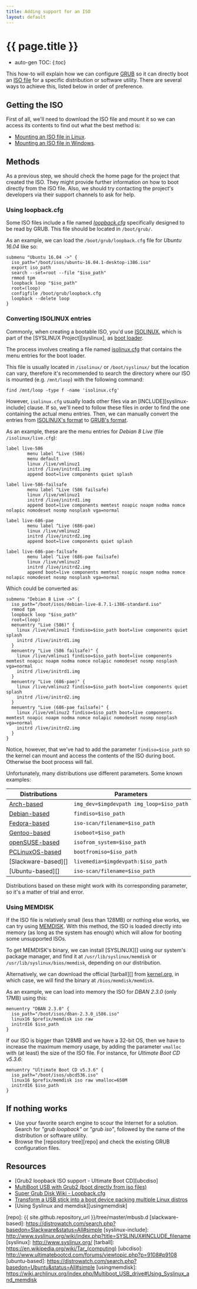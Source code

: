 ```yaml
---
title: Adding support for an ISO
layout: default
---
```


# {{ page.title }}

* auto-gen TOC:
{:toc}

This how-to will explain how we can configure [GRUB][] so it can directly boot an [ISO file][iso] for a specific distribution or software utility. There are several ways to achieve this, listed below in order of preference.


## Getting the ISO

First of all, we'll need to download the ISO file and mount it so we can access its contents to find out what the best method is:

- [Mounting an ISO file in Linux][mntlinux].
- [Mounting an ISO file in Windows][mntwin].


## Methods

<div class="note">
As a previous step, we should check the home page for the project that created the ISO. They might provide further information on how to boot directly from the ISO file. Also, we should try contacting the project's developers via their support channels to ask for help.
</div>


### Using loopback.cfg

Some ISO files include a file named *[loopback.cfg][]* specifically designed to be read by GRUB. This file should be located in `/boot/grub/`.

As an example, we can load the `/boot/grub/loopback.cfg` file for *Ubuntu 16.04* like so:

```
submenu "Ubuntu 16.04 ->" {
  iso_path="/boot/isos/ubuntu-16.04.1-desktop-i386.iso"
  export iso_path
  search --set=root --file "$iso_path"
  rmmod tpm
  loopback loop "$iso_path"
  root=(loop)
  configfile /boot/grub/loopback.cfg
  loopback --delete loop
}
```


### Converting ISOLINUX entries

Commonly, when creating a bootable ISO, you'd use [ISOLINUX][], which is part of the [SYSLINUX Project][syslinux], as [boot loader][boot-loader].

The process involves creating a file named [isolinux.cfg][] that contains the menu entries for the boot loader.

This file is usually located in `/isolinux/` or `/boot/syslinux/` but the location can vary, therefore it's recommended to search the directory where our ISO is mounted (e.g. `/mnt/loop`) with the following command:

```
find /mnt/loop -type f -name 'isolinux.cfg'
```

However, `isolinux.cfg` usually loads other files via an [INCLUDE][syslinux-include] clause. If so, we'll need to follow these files in order to find the one containing the actual menu entries. Then, we can manually convert the entries from [ISOLINUX's format][isolinux.cfg] to [GRUB's format][grub.cfg].

As an example, these are the menu entries for *Debian 8 Live* (file `/isolinux/live.cfg`):

```null
label live-586
        menu label ^Live (586)
        menu default
        linux /live/vmlinuz1
        initrd /live/initrd1.img
        append boot=live components quiet splash

label live-586-failsafe
        menu label ^Live (586 failsafe)
        linux /live/vmlinuz1
        initrd /live/initrd1.img
        append boot=live components memtest noapic noapm nodma nomce nolapic nomodeset nosmp nosplash vga=normal

label live-686-pae
        menu label ^Live (686-pae)
        linux /live/vmlinuz2
        initrd /live/initrd2.img
        append boot=live components quiet splash

label live-686-pae-failsafe
        menu label ^Live (686-pae failsafe)
        linux /live/vmlinuz2
        initrd /live/initrd2.img
        append boot=live components memtest noapic noapm nodma nomce nolapic nomodeset nosmp nosplash vga=normal
```

Which could be converted as:

```
submenu "Debian 8 Live ->" {
  iso_path="/boot/isos/debian-live-8.7.1-i386-standard.iso"
  rmmod tpm
  loopback loop "$iso_path"
  root=(loop)
  menuentry "Live (586)" {
    linux /live/vmlinuz1 findiso=$iso_path boot=live components quiet splash
    initrd /live/initrd1.img
  }
  menuentry "Live (586 failsafe)" {
    linux /live/vmlinuz1 findiso=$iso_path boot=live components memtest noapic noapm nodma nomce nolapic nomodeset nosmp nosplash vga=normal
    initrd /live/initrd1.img
  }
  menuentry "Live (686-pae)" {
    linux /live/vmlinuz2 findiso=$iso_path boot=live components quiet splash
    initrd /live/initrd2.img
  }
  menuentry "Live (686-pae failsafe)" {
    linux /live/vmlinuz2 findiso=$iso_path boot=live components memtest noapic noapm nodma nomce nolapic nomodeset nosmp nosplash vga=normal
    initrd /live/initrd2.img
  }
}
```

Notice, however, that we've had to add the parameter `findiso=$iso_path` so the kernel can mount and access the contents of the ISO during boot. Otherwise the boot process will fail.

Unfortunately, many distributions use different parameters. Some known examples:

Distributions | Parameters
--------------|-----------
[Arch-based][] | `img_dev=$imgdevpath img_loop=$iso_path`
[Debian-based][] | `findiso=$iso_path`
[Fedora-based][] | `iso-scan/filename=$iso_path`
[Gentoo-based][] | `isoboot=$iso_path`
[openSUSE-based][] | `isofrom_system=$iso_path`
[PCLinuxOS-based][] | `bootfromiso=$iso_path`
[Slackware-based][] | `livemedia=$imgdevpath:$iso_path`
[Ubuntu-based][] | `iso-scan/filename=$iso_path`

Distributions based on these might work with its corresponding parameter, so it's a matter of trial and error.


### Using MEMDISK

If the ISO file is relatively small (less than 128MB) or nothing else works, we can try using [MEMDISK][]. With this method, the ISO is loaded directly into memory (as long as the system has enough) which will allow for booting some unsupported ISOs.

To get MEMDISK's binary, we can install [SYSLINUX][] using our system's package manager, and find it at `/usr/lib/syslinux/memdisk` or `/usr/lib/syslinux/bios/memdisk`, depending on our distribution.

Alternatively, we can download the official [tarball][] from [kernel.org][], in which case, we will find the binary at `/bios/memdisk/memdisk`.

As an example, we can load into memory the ISO for *DBAN 2.3.0* (only 17MB) using this:

```
menuentry "DBAN 2.3.0" {
  iso_path="/boot/isos/dban-2.3.0_i586.iso"
  linux16 $prefix/memdisk iso raw
  initrd16 $iso_path
}
```

If our ISO is bigger than 128MB and we have a 32-bit OS, then we have to increase the maximum memory usage, by adding the parameter `vmalloc` with (at least) the size of the ISO file. For instance, for *Ultimate Boot CD v5.3.6*:

```
menuentry "Ultimate Boot CD v5.3.6" {
  iso_path="/boot/isos/ubcd536.iso"
  linux16 $prefix/memdisk iso raw vmalloc=650M
  initrd16 $iso_path
}
```


## If nothing works

- Use your favorite search engine to scour the Internet for a solution. Search for *"grub loopback"* or *"grub iso"*, followed by the name of the distribution or software utility.
- Browse the [repository tree][repo] and check the existing GRUB configuration files.


## Resources

- [Grub2 loopback ISO support - Ultimate Boot CD][ubcdiso]
- [MultiBoot USB with Grub2 (boot directly from iso files)][panticz-mbusb]
- [Super Grub Disk Wiki - Loopback.cfg][loopback.cfg]
- [Transform a USB stick into a boot device packing multiple Linux distros][multiboot-usb]
- [Using Syslinux and memdisk][usingmemdisk]


[arch-based]: https://distrowatch.com/search.php?basedon=Arch&status=All#simple
[boot-loader]: https://en.wikipedia.org/wiki/Boot_loader
[debian-based]: https://distrowatch.com/search.php?basedon=Debian&status=All#simple
[fedora-based]: https://distrowatch.com/search.php?basedon=Fedora&status=All#simple
[gentoo-based]: https://distrowatch.com/search.php?basedon=Gentoo&status=All#simple
[grub.cfg]: https://www.gnu.org/software/grub/manual/html_node/Multi_002dboot-manual-config.html
[grub]: https://www.gnu.org/software/grub/
[iso]: https://en.wikipedia.org/wiki/ISO_image
[isolinux.cfg]: http://www.syslinux.org/wiki/index.php?title=Isolinux.cfg
[isolinux]: http://www.syslinux.org/wiki/index.php?title=ISOLINUX
[kernel.org]: https://www.kernel.org/pub/linux/utils/boot/syslinux/
[loopback.cfg]: http://www.supergrubdisk.org/wiki/Loopback.cfg
[memdisk]: http://www.syslinux.org/wiki/index.php?title=MEMDISK
[mntlinux]: http://www.howtogeek.com/168137/mount-an-iso-image-in-linux/
[mntwin]: http://www.howtogeek.com/howto/windows-vista/mount-an-iso-image-in-windows-vista/
[multiboot-usb]: http://www.circuidipity.com/multi-boot-usb.html
[opensuse-based]: https://distrowatch.com/search.php?basedon=openSUSE&status=All#simple
[panticz-mbusb]: http://www.panticz.de/MultiBootUSB
[pclinuxos-based]: https://distrowatch.com/search.php?basedon=PCLinuxOS&status=All#simple
[repo]: {{ site.github.repository_url }}/tree/master/mbusb.d
[slackware-based]: https://distrowatch.com/search.php?basedon=Slackware&status=All#simple
[syslinux-include]: http://www.syslinux.org/wiki/index.php?title=SYSLINUX#INCLUDE_filename
[syslinux]: http://www.syslinux.org/
[tarball]: https://en.wikipedia.org/wiki/Tar_(computing)
[ubcdiso]: http://www.ultimatebootcd.com/forums/viewtopic.php?p=9108#p9108
[ubuntu-based]: https://distrowatch.com/search.php?basedon=Ubuntu&status=All#simple
[usingmemdisk]: https://wiki.archlinux.org/index.php/Multiboot_USB_drive#Using_Syslinux_and_memdisk

